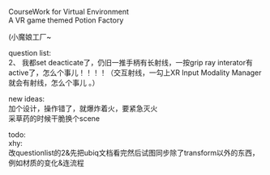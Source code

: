 CourseWork for Virtual Environment     
A VR game themed Potion Factory

(小魔娘工厂~

question list:      
2、 我都set deacticate了，仍旧一推手柄有长射线，一按grip ray interator有active了，怎么个事儿！！！！（交互射线，一勾上XR Input Modality Manager就会有射线，怎么个事儿 。）         


new ideas:  
加个设计，操作错了，就爆炸着火，要紧急灭火    
采草药的时候干脆换个scene

todo:  
xhy:  
改questionlist的2&先把ubiq文档看完然后试图同步除了transform以外的东西，例如材质的变化&连流程

